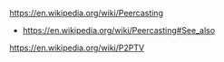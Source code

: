 https://en.wikipedia.org/wiki/Peercasting
- https://en.wikipedia.org/wiki/Peercasting#See_also

https://en.wikipedia.org/wiki/P2PTV
